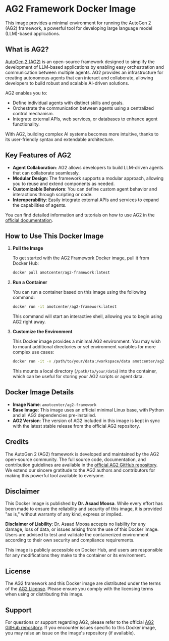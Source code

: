 # AG2 Framework Docker Image

This image provides a minimal environment for running the AutoGen 2 (AG2) framework, a powerful tool for developing large language model (LLM)-based applications.

## What is AG2?

[AutoGen 2 (AG2)](https://github.com/ag2ai/ag2) is an open-source framework designed to simplify the development of LLM-based applications by enabling easy orchestration and communication between multiple agents. AG2 provides an infrastructure for creating autonomous agents that can interact and collaborate, allowing developers to build robust and scalable AI-driven solutions. 

AG2 enables you to:
- Define individual agents with distinct skills and goals.
- Orchestrate the communication between agents using a centralized control mechanism.
- Integrate external APIs, web services, or databases to enhance agent functionality.

With AG2, building complex AI systems becomes more intuitive, thanks to its user-friendly syntax and extendable architecture.

## Key Features of AG2

- **Agent Collaboration**: AG2 allows developers to build LLM-driven agents that can collaborate seamlessly.
- **Modular Design**: The framework supports a modular approach, allowing you to reuse and extend components as needed.
- **Customizable Behaviors**: You can define custom agent behavior and interactions through scripting or code.
- **Interoperability**: Easily integrate external APIs and services to expand the capabilities of agents.

You can find detailed information and tutorials on how to use AG2 in the [official documentation](https://github.com/ag2ai/ag2).

## How to Use This Docker Image

1. **Pull the Image**

   To get started with the AG2 Framework Docker image, pull it from Docker Hub:
   ```bash
   docker pull amotcenter/ag2-framework:latest
   ```

2. **Run a Container**

   You can run a container based on this image using the following command:
   ```bash
   docker run -it amotcenter/ag2-framework:latest
   ```
   This command will start an interactive shell, allowing you to begin using AG2 right away.

3. **Customize the Environment**

   This Docker image provides a minimal AG2 environment. You may wish to mount additional directories or set environment variables for more complex use cases:
   ```bash
   docker run -it -v /path/to/your/data:/workspace/data amotcenter/ag2-framework:latest
   ```
   This mounts a local directory (`/path/to/your/data`) into the container, which can be useful for storing your AG2 scripts or agent data.

## Docker Image Details

- **Image Name**: `amotcenter/ag2-framework`
- **Base Image**: This image uses an official minimal Linux base, with Python and all AG2 dependencies pre-installed.
- **AG2 Version**: The version of AG2 included in this image is kept in sync with the latest stable release from the official AG2 repository.

## Credits

The AutoGen 2 (AG2) framework is developed and maintained by the AG2 open-source community. The full source code, documentation, and contribution guidelines are available in the [official AG2 GitHub repository](https://github.com/ag2ai/ag2). We extend our sincere gratitude to the AG2 authors and contributors for making this powerful tool available to everyone.

## Disclaimer

This Docker image is published by **Dr. Asaad Moosa**. While every effort has been made to ensure the reliability and security of this image, it is provided "as is," without warranty of any kind, express or implied.

**Disclaimer of Liability**: Dr. Asaad Moosa accepts no liability for any damage, loss of data, or issues arising from the use of this Docker image. Users are advised to test and validate the containerized environment according to their own security and compliance requirements.

This image is publicly accessible on Docker Hub, and users are responsible for any modifications they make to the container or its environment.

## License

The AG2 framework and this Docker image are distributed under the terms of the [AG2 License](https://github.com/ag2ai/ag2/blob/main/LICENSE). Please ensure you comply with the licensing terms when using or distributing this image.

## Support

For questions or support regarding AG2, please refer to the official [AG2 GitHub repository](https://github.com/ag2ai/ag2). If you encounter issues specific to this Docker image, you may raise an issue on the image's repository (if available).
